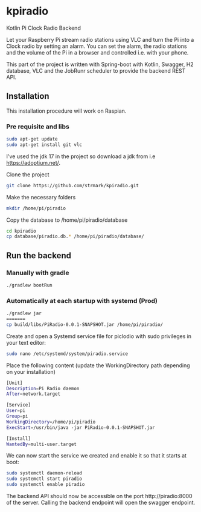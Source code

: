 # kpiradio
Kotlin Pi Clock Radio Backend

Let your Raspberry Pi stream radio stations using VLC and turn the Pi into a Clock radio by setting an alarm. You can set the alarm, the radio stations and the volume of the Pi in a browser and controlled i.e. with your phone.

This part of the project is written with Spring-boot with Kotlin, Swagger, H2 database, VLC and the JobRunr scheduler to provide the backend REST API.

## Installation 
This installation procedure will work on Raspian.

### Pre requisite and libs

``` bash
sudo apt-get update
sudo apt-get install git vlc
```

I've used the jdk 17 in the project so download a jdk from i.e https://adoptium.net/.

Clone the project
``` bash
git clone https://github.com/strmark/kpiradio.git
```

Make the necessary folders
``` bash
mkdir /home/pi/piradio
```

Copy the database to /home/pi/piradio/database
``` bash
cd kpiradio
cp database/piradio.db.* /home/pi/piradio/database/
```

## Run the backend

### Manually with gradle
``` bash
./gradlew bootRun
```

### Automatically at each startup with systemd (Prod)
``` bash
./gradlew jar
=======
cp build/libs/PiRadio-0.0.1-SNAPSHOT.jar /home/pi/piradio/
```

Create and open a Systemd service file for piclodio with sudo privileges in your text editor:
``` bash
sudo nano /etc/systemd/system/piradio.service
```

Place the following content (update the WorkingDirectory path depending on your installation)
``` bash
[Unit]
Description=Pi Radio daemon
After=network.target

[Service]
User=pi
Group=pi
WorkingDirectory=/home/pi/piradio
ExecStart=/usr/bin/java -jar PiRadio-0.0.1-SNAPSHOT.jar

[Install]
WantedBy=multi-user.target

```

We can now start the service we created and enable it so that it starts at boot:
``` bash
sudo systemctl daemon-reload
sudo systemctl start piradio
sudo systemctl enable piradio
```

The backend API should now be accessible on the port http://piradio:8000 of the server. Calling the backend endpoint will open the swagger endpoint.

